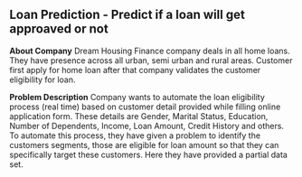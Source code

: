 ## Loan Prediction - Predict if a loan will get approaved or not

**About Company**
Dream Housing Finance company deals in all home loans. They have presence across all urban, semi urban and rural areas. Customer first apply for home loan after that company validates the customer eligibility for loan.

**Problem Description**
Company wants to automate the loan eligibility process (real time) based on customer detail provided while filling online application form. These details are Gender, Marital Status, Education, Number of Dependents, Income, Loan Amount, Credit History and others. To automate this process, they have given a problem to identify the customers segments, those are eligible for loan amount so that they can specifically target these customers. Here they have provided a partial data set.


